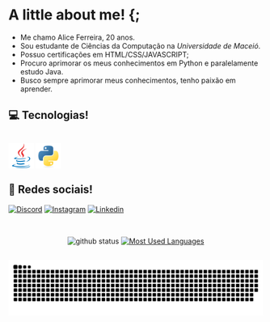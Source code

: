 # A little about me! {;

- Me chamo Alice Ferreira, 20 anos.
- Sou estudante de Ciências da Computação na _Universidade de Maceió_. 
- Possuo certificações em HTML/CSS/JAVASCRIPT; 
- Procuro aprimorar os meus conhecimentos em Python e paralelamente estudo Java.
- Busco sempre aprimorar meus conhecimentos, tenho paixão em aprender.

## 💻 Tecnologias! 
<div style="display: inline_block"><br>
  <!--<img align="center" alt="HTML" height="30" width="40" src="https://raw.githubusercontent.com/devicons/devicon/master/icons/html5/html5-original.svg">-->
  <!--<img align="center" alt="CSS" height="30" width="40" src="https://raw.githubusercontent.com/devicons/devicon/master/icons/css3/css3-original.svg">-->
  <!--<img align="center" alt="JavaScript" height="30" width="40" src="https://raw.githubusercontent.com/devicons/devicon/master/icons/javascript/javascript-original.svg">-->
  <img align="center" alt="Java" height="50" width="50" src="https://raw.githubusercontent.com/devicons/devicon/master/icons/java/java-original.svg">
  <img align="center" alt="Python" height="50" width="50" src="https://raw.githubusercontent.com/devicons/devicon/master/icons/python/python-original.svg">
</div>
  
## 🌷 Redes sociais! 
 <!-- Redes sociais -->
 [![Discord](https://img.shields.io/badge/Discord-7289DA?style=for-the-badge&logo=discord&logoColor=white)](https://discord.me/liices)
 [![Instagram](https://img.shields.io/badge/Instagram-E4405F?style=for-the-badge&logo=instagram&logoColor=white)](https://instagram.com/lliceferreira)
 [![Linkedin](https://img.shields.io/badge/-LinkedIn-%230077B5?style=for-the-badge&logo=linkedin&logoColor=white)](https://linkedin.com/in/lliceferreira/)

##

<!-- GitHub Status -->
<div style="text-align: center;" align="center">
  <br>
  <img src="https://github-readme-stats-git-masterrstaa-rickstaa.vercel.app/api?username=lliliss&hide_title=true&show_icons=true&include_all_commits=true&count_private=true&line_height=25&hide=issues&bg_color=000&title_color=FF00F6&text_color=FFF&border_radius=3&border_color=36123c&icon_color=FF00F6&theme=radical" alt="github status">

  <a href="https://github.com/lliliss/github-readme-stats">
    <img src="https://github-readme-stats-git-masterrstaa-rickstaa.vercel.app/api/top-langs/?username=lliliss&line_height=10&card_width=290&layout=compact&hide_title=false&count_private=true&langs_count=4&show_icons=true&title_color=FF00F6&hide=html,css&bg_color=000&text_color=8B8B8B&border_radius=3&border_color=561760&count_private=true" alt="Most Used Languages">
  </a>
</div>

##

<!-- Cobrinha comendo commits -->
<picture align="center">
  <source media="(prefers-color-scheme: dark)" srcset="https://raw.githubusercontent.com/lliliss/lliliss/output/github-contribution-grid-snake-dark.svg">
  <source media="(prefers-color-scheme: dark)" srcset="https://raw.githubusercontent.com/lliliss/lliliss/output/github-contribution-grid-snake-dark.svg">
  <img align="center" alt="github contribution grid snake animation" src="https://raw.githubusercontent.com/lliliss/lliliss/output/github-contribution-grid-snake.svg">
</picture>
